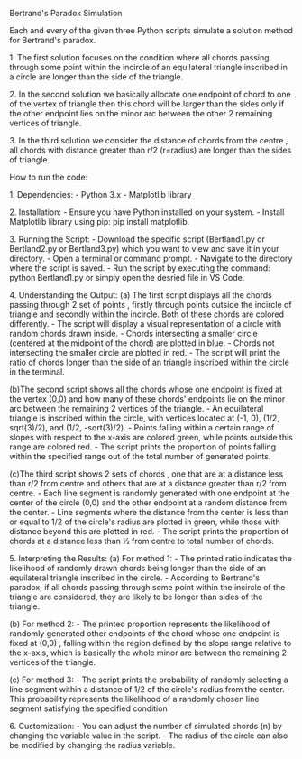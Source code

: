 Bertrand\'s Paradox Simulation

Each and every of the given three Python scripts simulate a solution
method for Bertrand\'s paradox.

1\. The first solution focuses on the condition where all chords passing
through some point within the incircle of an equilateral triangle
inscribed in a circle are longer than the side of the triangle.

2\. In the second solution we basically allocate one endpoint of chord
to one of the vertex of triangle then this chord will be larger than the
sides only if the other endpoint lies on the minor arc between the other
2 remaining vertices of triangle.

3\. In the third solution we consider the distance of chords from the
centre , all chords with distance greater than r/2 (r=radius) are longer
than the sides of triangle.

How to run the code:

1\. Dependencies: - Python 3.x - Matplotlib library

2\. Installation: - Ensure you have Python installed on your system. -
Install Matplotlib library using pip: pip install matplotlib.

3\. Running the Script: - Download the specific script (Bertland1.py or
Bertland2.py or Bertland3.py) which you want to view and save it in your
directory. - Open a terminal or command prompt. - Navigate to the
directory where the script is saved. - Run the script by executing the
command: python Bertland1.py or simply open the desried file in VS Code.

4\. Understanding the Output: (a) The first script displays all the
chords passing through 2 set of points , firstly through points outside
the incircle of triangle and secondly within the incircle. Both of these
chords are colored differently. - The script will display a visual
representation of a circle with random chords drawn inside. - Chords
intersecting a smaller circle (centered at the midpoint of the chord)
are plotted in blue. - Chords not intersecting the smaller circle are
plotted in red. - The script will print the ratio of chords longer than
the side of an triangle inscribed within the circle in the terminal.

(b)The second script shows all the chords whose one endpoint is fixed at
the vertex (0,0) and how many of these chords' endpoints lie on the
minor arc between the remaining 2 vertices of the triangle. - An
equilateral triangle is inscribed within the circle, with vertices
located at (-1, 0), (1/2, sqrt(3)/2), and (1/2, -sqrt(3)/2). - Points
falling within a certain range of slopes with respect to the x-axis are
colored green, while points outside this range are colored red. - The
script prints the proportion of points falling within the specified
range out of the total number of generated points.

(c)The third script shows 2 sets of chords , one that are at a distance
less than r/2 from centre and others that are at a distance greater than
r/2 from centre. - Each line segment is randomly generated with one
endpoint at the center of the circle (0,0) and the other endpoint at a
random distance from the center. - Line segments where the distance from
the center is less than or equal to 1/2 of the circle\'s radius are
plotted in green, while those with distance beyond this are plotted in
red. - The script prints the proportion of chords at a distance less
than ½ from centre to total number of chords.

5\. Interpreting the Results: (a) For method 1: - The printed ratio
indicates the likelihood of randomly drawn chords being longer than the
side of an equilateral triangle inscribed in the circle. - According to
Bertrand\'s paradox, if all chords passing through some point within the
incircle of the triangle are considered, they are likely to be longer
than sides of the triangle.

\(b\) For method 2: - The printed proportion represents the likelihood
of randomly generated other endpoints of the chord whose one endpoint is
fixed at (0,0) , falling within the region defined by the slope range
relative to the x-axis, which is basically the whole minor arc between
the remaining 2 vertices of the triangle.

\(c\) For method 3: - The script prints the probability of randomly
selecting a line segment within a distance of 1/2 of the circle\'s
radius from the center. - This probability represents the likelihood of
a randomly chosen line segment satisfying the specified condition

6\. Customization:  - You can adjust the number of simulated chords (n)
by changing the variable value in the script.  - The radius of the
circle can also be modified by changing the radius variable.
